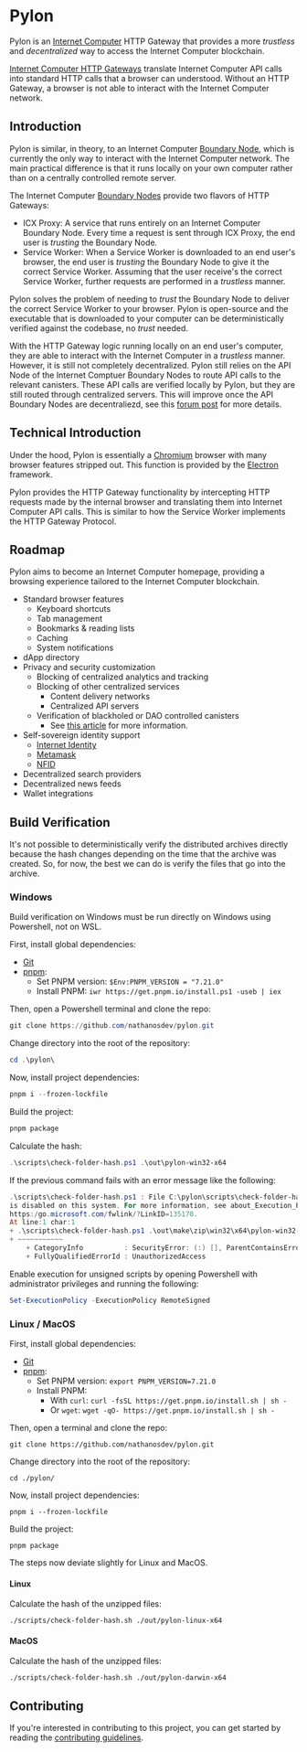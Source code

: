 # Pylon

Pylon is an [Internet Computer](https://internetcomputer.org/) HTTP Gateway that provides a more _trustless_ and _decentralized_ way to access the Internet Computer blockchain.

[Internet Computer HTTP Gateways](https://internetcomputer.org/docs/current/references/ic-interface-spec#http-gateway) translate Internet Computer API calls into standard HTTP calls that a browser can understood. Without an HTTP Gateway, a browser is not able to interact with the Internet Computer network.

## Introduction

Pylon is similar, in theory, to an Internet Computer [Boundary Node](https://wiki.internetcomputer.org/wiki/Boundary_Nodes), which is currently the only way to interact with the Internet Computer network. The main practical difference is that it runs locally on your own computer rather than on a centrally controlled remote server.

The Internet Computer [Boundary Nodes](https://wiki.internetcomputer.org/wiki/Boundary_Nodes) provide two flavors of HTTP Gateways:

- ICX Proxy: A service that runs entirely on an Internet Computer Boundary Node. Every time a request is sent through ICX Proxy, the end user is _trusting_ the Boundary Node.
- Service Worker: When a Service Worker is downloaded to an end user's browser, the end user is _trusting_ the Boundary Node to give it the correct Service Worker. Assuming that the user receive's the correct Service Worker, further requests are performed in a _trustless_ manner.

Pylon solves the problem of needing to _trust_ the Boundary Node to deliver the correct Service Worker to your browser. Pylon is open-source and the executable that is downloaded to your computer can be deterministically verified against the codebase, no _trust_ needed.

With the HTTP Gateway logic running locally on an end user's computer, they are able to interact with the Internet Computer in a _trustless_ manner. However, it is still not completely decentralized. Pylon still relies on the API Node of the Internet Comptuer Boundary Nodes to route API calls to the relevant canisters. These API calls are verified locally by Pylon, but they are still routed through centralized servers. This will improve once the API Boundary Nodes are decentraliezd, see this [forum post](https://forum.dfinity.org/t/boundary-node-roadmap/15562) for more details.

## Technical Introduction

Under the hood, Pylon is essentially a [Chromium](https://www.chromium.org/Home/) browser with many browser features stripped out. This function is provided by the [Electron](https://www.electronjs.org/) framework.

Pylon provides the HTTP Gateway functionality by intercepting HTTP requests made by the internal browser and translating them into Internet Computer API calls. This is similar to how the Service Worker implements the HTTP Gateway Protocol.

## Roadmap

Pylon aims to become an Internet Computer homepage, providing a browsing experience tailored to the Internet Computer blockchain.

- Standard browser features
  - Keyboard shortcuts
  - Tab management
  - Bookmarks & reading lists
  - Caching
  - System notifications
- dApp directory
- Privacy and security customization
  - Blocking of centralized analytics and tracking
  - Blocking of other centralized services
    - Content delivery networks
    - Centralized API servers
  - Verification of blackholed or DAO controlled canisters
    - See [this article](https://internetcomputer.org/docs/current/concepts/trust-in-canisters) for more information.
- Self-sovereign identity support
  - [Internet Identity](https://identity.ic0.app/)
  - [Metamask](https://metamask.io/)
  - [NFID](https://nfid.one/)
- Decentralized search providers
- Decentralized news feeds
- Wallet integrations

## Build Verification

It's not possible to deterministically verify the distributed archives directly because the hash changes depending on the time that the archive was created. So, for now, the best we can do is verify the files that go into the archive.

### Windows

Build verification on Windows must be run directly on Windows using Powershell, not on WSL.

First, install global dependencies:

- [Git](https://git-scm.com/)
- [pnpm](https://pnpm.io/installation):
  - Set PNPM version: `$Env:PNPM_VERSION = "7.21.0"`
  - Install PNPM: `iwr https://get.pnpm.io/install.ps1 -useb | iex`

Then, open a Powershell terminal and clone the repo:

```powershell
git clone https://github.com/nathanosdev/pylon.git
```

Change directory into the root of the repository:

```powershell
cd .\pylon\
```

Now, install project dependencies:

```powershell
pnpm i --frozen-lockfile
```

Build the project:

```powershell
pnpm package
```

Calculate the hash:

```powershell
.\scripts\check-folder-hash.ps1 .\out\pylon-win32-x64
```

If the previous command fails with an error message like the following:

```powershell
.\scripts\check-folder-hash.ps1 : File C:\pylon\scripts\check-folder-hash.ps1 cannot be loaded because running scripts
is disabled on this system. For more information, see about_Execution_Policies at
https:/go.microsoft.com/fwlink/?LinkID=135170.
At line:1 char:1
+ .\scripts\check-folder-hash.ps1 .\out\make\zip\win32\x64\pylon-win32- ...
+ ~~~~~~~~~~~
    + CategoryInfo          : SecurityError: (:) [], ParentContainsErrorRecordException
    + FullyQualifiedErrorId : UnauthorizedAccess
```

Enable execution for unsigned scripts by opening Powershell with administrator privileges and running the following:

```powershell
Set-ExecutionPolicy -ExecutionPolicy RemoteSigned
```

### Linux / MacOS

First, install global dependencies:

- [Git](https://git-scm.com/)
- [pnpm](https://pnpm.io/installation):
  - Set PNPM version: `export PNPM_VERSION=7.21.0`
  - Install PNPM:
    - With `curl`: `curl -fsSL https://get.pnpm.io/install.sh | sh -`
    - Or `wget`: `wget -qO- https://get.pnpm.io/install.sh | sh -`

Then, open a terminal and clone the repo:

```shell
git clone https://github.com/nathanosdev/pylon.git
```

Change directory into the root of the repository:

```shell
cd ./pylon/
```

Now, install project dependencies:

```shell
pnpm i --frozen-lockfile
```

Build the project:

```shell
pnpm package
```

The steps now deviate slightly for Linux and MacOS.

#### Linux

Calculate the hash of the unzipped files:

```shell
./scripts/check-folder-hash.sh ./out/pylon-linux-x64
```

#### MacOS

Calculate the hash of the unzipped files:

```shell
./scripts/check-folder-hash.sh ./out/pylon-darwin-x64
```

## Contributing

If you're interested in contributing to this project, you can get started by reading the [contributing guidelines](./CONTRIBUTING.md).
